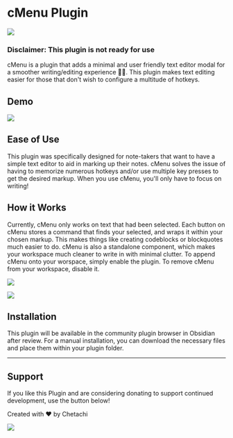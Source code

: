 # cMenu Plugin

![](https://github.com/chetachiezikeuzor/cMenu-Plugin/blob/master/assets/cMenu%20Demo%20Header.png)

### Disclaimer: This plugin is **not** ready for use

cMenu is a plugin that adds a minimal and user friendly text editor modal for a smoother writing/editing experience ✍🏽. This plugin makes text editing easier for those that don't wish to configure a multitude of hotkeys.

## Demo

![](https://github.com/chetachiezikeuzor/cMenu-Plugin/blob/master/assets/cMenu-demo.gif)

## Ease of Use

This plugin was specifically designed for note-takers that want to have a simple text editor to aid in marking up their notes. cMenu solves the issue of having to memorize numerous hotkeys and/or use multiple key presses to get the desired markup. When you use cMenu, you'll only have to focus on writing!

## How it Works

Currently, cMenu only works on text that had been selected.
Each button on cMenu stores a command that finds your selected, and wraps it within your chosen markup. This makes things like creating codeblocks or blockquotes much easier to do. cMenu is also a standalone component, which makes your workspace much cleaner to write in with minimal clutter. To append cMenu onto your worspace, simply enable the plugin. To remove cMenu from your workspace, disable it.

![](https://github.com/chetachiezikeuzor/cMenu-Plugin/blob/master/assets/cmenu-and-admonition.gif)

![](https://github.com/chetachiezikeuzor/cMenu-Plugin/blob/master/assets/cMenu.png)

## Installation

This plugin will be available in the community plugin browser in Obsidian after review. For a manual installation, you can download the necessary files and place them within your plugin folder.

---

## Support

If you like this Plugin and are considering donating to support continued development, use the button below!

Created with ❤️ by Chetachi

<a href="https://www.buymeacoffee.com/chetachi"><img src="https://img.buymeacoffee.com/button-api/?text=Buy me a coffee&amp;emoji=&amp;slug=chetachi&amp;button_colour=e3e7ef&amp;font_colour=262626&amp;font_family=Inter&amp;outline_colour=262626&amp;coffee_colour=ff0000"></a>
